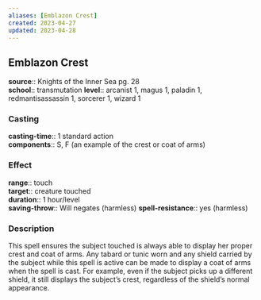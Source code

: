 ```yaml
---
aliases: [Emblazon Crest]
created: 2023-04-27
updated: 2023-04-28
---
```


## Emblazon Crest

**source**:: Knights of the Inner Sea pg. 28  
**school**:: transmutation
**level**:: arcanist 1, magus 1, paladin 1, redmantisassassin 1, sorcerer 1, wizard 1

### Casting

**casting-time**:: 1 standard action  
**components**:: S, F (an example of the crest or coat of arms)

### Effect

**range**:: touch  
**target**:: creature touched  
**duration**:: 1 hour/level  
**saving-throw**:: Will negates (harmless)
**spell-resistance**:: yes (harmless)

### Description

This spell ensures the subject touched is always able to display her proper crest and coat of arms. Any tabard or tunic worn and any shield carried by the subject while this spell is active can be made to display a coat of arms when the spell is cast. For example, even if the subject picks up a different shield, it still displays the subject’s crest, regardless of the shield’s normal appearance.
